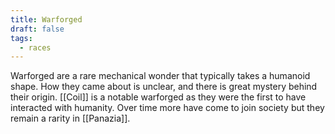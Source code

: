 ```yaml
---
title: Warforged
draft: false
tags:
  - races
---
```

 
Warforged are a rare mechanical wonder that typically takes a humanoid shape. How they came about is unclear, and there is great mystery behind their origin. [[Coil]] is a notable warforged as they were the first to have interacted with humanity. Over time more have come to join society but they remain a rarity in [[Panazia]].